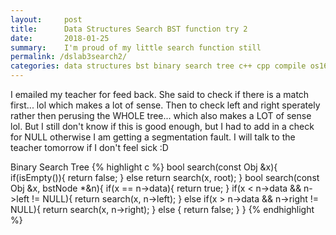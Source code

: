 ```yaml
---
layout:     post
title:      Data Structures Search BST function try 2
date:       2018-01-25
summary:    I'm proud of my little search function still
permalink: /dslab3search2/
categories: data structures bst binary search tree c++ cpp compile os161 c sys161 cscope operating system programming programmer female computer science ghci haskell
---
```


I emailed my teacher for feed back. She said to check if there is a match first... lol which makes a lot of sense. Then to check left and right sperately rather then perusing the WHOLE tree... which also makes a LOT of sense lol. But I still don't know if this is good enough, but I had to add in a check for NULL otherwise I am getting a segmentation fault. I will talk to the teacher tomorrow if I don't feel sick :D 

Binary Search Tree
{% highlight c %}
        bool search(const Obj &x){
            if(isEmpty()){
                return false;
            } else
                return search(x, root);
        }
        bool search(const Obj &x, bstNode *&n){
            if(x == n->data){
                return true;
            }
            if(x < n->data && n->left != NULL){
                return search(x, n->left);
            } else if(x > n->data && n->right != NULL){
                return search(x, n->right);
            } else {
                return false;
            }
        }
{% endhighlight %} 

